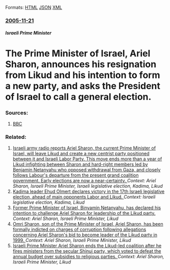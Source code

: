 
Formats: [HTML](/news/2005/11/21/the-prime-minister-of-israel-ariel-sharon-announces-his-resignation-from-likud-and-his-intention-to-form-a-new-party-and-asks-the-presid.html)  [JSON](/news/2005/11/21/the-prime-minister-of-israel-ariel-sharon-announces-his-resignation-from-likud-and-his-intention-to-form-a-new-party-and-asks-the-presid.json)  [XML](/news/2005/11/21/the-prime-minister-of-israel-ariel-sharon-announces-his-resignation-from-likud-and-his-intention-to-form-a-new-party-and-asks-the-presid.xml)  

### [2005-11-21](/news/2005/11/21/index.md)

##### Israeli Prime Minister
#  The Prime Minister of Israel, Ariel Sharon, announces his resignation from Likud and his intention to form a new party, and asks the President of Israel to call a general election. 




### Sources:

1. [BBC](http://news.bbc.co.uk/1/hi/world/middle_east/4456242.stm)

### Related:

1. [ Israeli army radio reports Ariel Sharon, the current Prime Minister of Israel, will leave Likud and create a new centrist party positioned between it and Israeli Labor Party. This move ends more than a year of Likud infighting between Sharon and hard-right members led by Benjamin Netanyahu who opposed withdrawal from Gaza, and closely follows Labour's departure from the present grand coalition government. Early elections are now a near-certainty. ](/news/2005/11/20/israeli-army-radio-reports-ariel-sharon-the-current-prime-minister-of-israel-will-leave-likud-and-create-a-new-centrist-party-positioned.md) _Context: Ariel Sharon, Israeli Prime Minister, Israeli legislative election, Kadima, Likud_
2. [ Kadima leader Ehud Olmert declares victory in the 17th Israeli legislative election, ahead of main opponents Labor and Likud. ](/news/2006/03/28/kadima-leader-ehud-olmert-declares-victory-in-the-17th-israeli-legislative-election-ahead-of-main-opponents-labor-and-likud.md) _Context: Israeli legislative election, Kadima, Likud_
3. [ Former Prime Minister of Israel, Binyamin Netanyahu, has declared his intention to challenge Ariel Sharon for leadership of the Likud party. ](/news/2005/08/30/former-prime-minister-of-israel-binyamin-netanyahu-has-declared-his-intention-to-challenge-ariel-sharon-for-leadership-of-the-likud-party.md) _Context: Ariel Sharon, Israeli Prime Minister, Likud_
4. [ Omri Sharon, son of the Prime Minister of Israel, Ariel Sharon, has been formally indicted on charges of corruption following allegations concerning Ariel Sharon's bid to become leader of the Likud party in 1999. ](/news/2005/08/28/omri-sharon-son-of-the-prime-minister-of-israel-ariel-sharon-has-been-formally-indicted-on-charges-of-corruption-following-allegations-c.md) _Context: Ariel Sharon, Israeli Prime Minister, Likud_
5. [Israeli Prime Minister Ariel Sharon ends the Likud-led coalition after he fires ministers from the secular Shinui party, which voted to defeat the annual budget over subsidies to religious parties. ](/news/2004/12/1/israeli-prime-minister-ariel-sharon-ends-the-likud-led-coalition-after-he-fires-ministers-from-the-secular-shinui-party-which-voted-to-defe.md) _Context: Ariel Sharon, Israeli Prime Minister, Likud_
